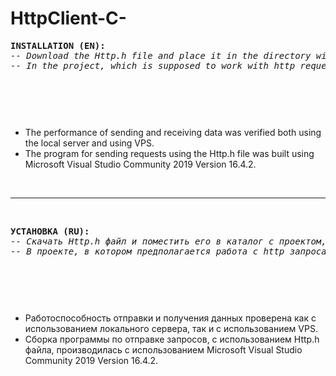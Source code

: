 # HttpClient-C-

<pre><b>INSTALLATION (EN):</b>
<i>-- Download the Http.h file and place it in the directory with the project, which is supposed to work with http requests.</i>
<i>-- In the project, which is supposed to work with http requests, you just need to exclude this file.</i></pre>
<br>
<pre style="line-height: 0"><center><b>EXAMPLE OF USE:</b></center><br><br>#include &lt;iostream&gt;<br>#include &lt;string&gt;<br>#include "Http.h"  <i>// We include the downloaded Http.h file</i><br><br>
using namespace std;<br><br>
int main(){<br>
    string datas = "Hello from C++.";<br>
    string head = "User-Agent: Mozilla/5.0 (Windows NT 10.0; Win64; x64; rv:72.0) Gecko/20100101 Firefox/72.0\r\n";
    head += "Connection: Keep-Alive\r\n";
    head += "Cookie: PHPSESSID=r2t5uvjq435r4q7ib3vtdjq120\r\n";
    head += std::string("Content-Length: ") + std::to_string(datas.size());<br>
    Http http;
    http.setHeader(head); <i>// The title of the request to be transmitted. (Not necessary)</i>
    string answer = http.POST(L"http://mysite.com:3333/path_to_php_or_js_file_on_server", datas);<br>
    cout << answer << endl; <i>// We look that the server returned to us.</i><br>
    return 0;
}</pre>
<br>
<p><ul><li>The performance of sending and receiving data was verified both using the local server and using VPS.</li><li>The program for sending requests using the Http.h file was built using Microsoft Visual Studio Community 2019 Version 16.4.2.</li></ul></p>
<br><hr><br>
<pre><b>УСТАНОВКА (RU):</b>
<i>-- Скачать Http.h файл и поместить его в каталог с проектом, в котором предполагается работа с http запросами.</i>
<i>-- В проекте, в котором предполагается работа с http запросами, необходимо будет просто заинклюдить данный файл.</i></pre>
<br>
<pre style="line-height: 0"><center><b>ПРИМЕР ИСПОЛЬЗОВАНИЯ:</b></center><br><br>#include &lt;iostream&gt;<br>#include &lt;string&gt;<br>#include "Http.h"  <i>// Инклюдим скачанный Http.h файл</i><br><br>
using namespace std;<br><br>
int main(){<br>
    string datas = "Hello from C++.";<br>
    string head = "User-Agent: Mozilla/5.0 (Windows NT 10.0; Win64; x64; rv:72.0) Gecko/20100101 Firefox/72.0\r\n";
    head += "Connection: Keep-Alive\r\n";
    head += "Cookie: PHPSESSID=r2t5uvjq435r4q7ib3vtdjq120\r\n";
    head += std::string("Content-Length: ") + std::to_string(datas.size());<br>
    Http http;
    http.setHeader(head); <i>// Заголовок запроса, который будем передавать. (НЕ обязательно)</i>
    string answer = http.POST(L"http://mysite.com:3333/path_to_php_or_js_file_on_server", datas);<br>
    cout << answer << endl; <i>// Смотрим, что вернул нам сервер.</i><br>
    return 0;
}</pre>
<br>
<p><ul><li>Работоспособность отправки и получения данных проверена как с использованием локального сервера, так и с использованием VPS.</li><li>Сборка программы по отправке запросов, с использованием Http.h файла, производилась с использованием Microsoft Visual Studio Community 2019 Version 16.4.2.</li></ul></p>


